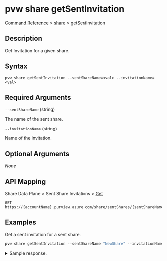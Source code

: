 # pvw share getSentInvitation

[Command Reference](../../../README.md#command-reference) > [share](./main.md) >  getSentInvitation

## Description

Get Invitation for a given share.

## Syntax

```
pvw share getSentInvitation --sentShareName=<val> --invitationName=<val>
```

## Required Arguments

`--sentShareName` (string)

The name of the sent share.

`--invitationName` (string)

Name of the invitation.

## Optional Arguments

*None*

## API Mapping

Share Data Plane > Sent Share Invitations > [Get](https://docs.microsoft.com/en-us/rest/api/purview/sharedataplane/sent-share-invitations/get)
```
GET https://{accountName}.purview.azure.com/share/sentShares/{sentShareName}/sentShareInvitations/{sentShareInvitationName}
```

## Examples

Get a sent invitation for a sent share.

```powershell
pvw share getSentInvitation --sentShareName "NewShare" --invitationName "607c8df07dc82107ccab50bd1b8c792279b1d9fc"
```


<details><summary>Sample response.</summary>
<p>

```json
{
   "id":"/sentShares/NewShare/sentShareInvitations/607c8df07dc82107ccab50bd1b8c792279b1d9fc",
   "invitationKind":"User",
   "name":"607c8df07dc82107ccab50bd1b8c792279b1d9fc",
   "properties":{
      "invitationId":"47d63726-9373-417e-94a2-85afad2edd3e",
      "invitationStatus":"Pending",
      "provisioningState":"Succeeded",
      "senderEmail":"tarifat@microsoft.com",
      "senderName":"Taygan Rifat",
      "senderTenantName":"Microsoft",
      "sentAt":"2022-09-02T13:31:32.6057188Z",
      "shareKind":"InPlace",
      "targetEmail":"taygan.rifat@microsoft.com"
   },
   "type":"sentShares/sentShareInvitations"
}
```
</p>
</details>

